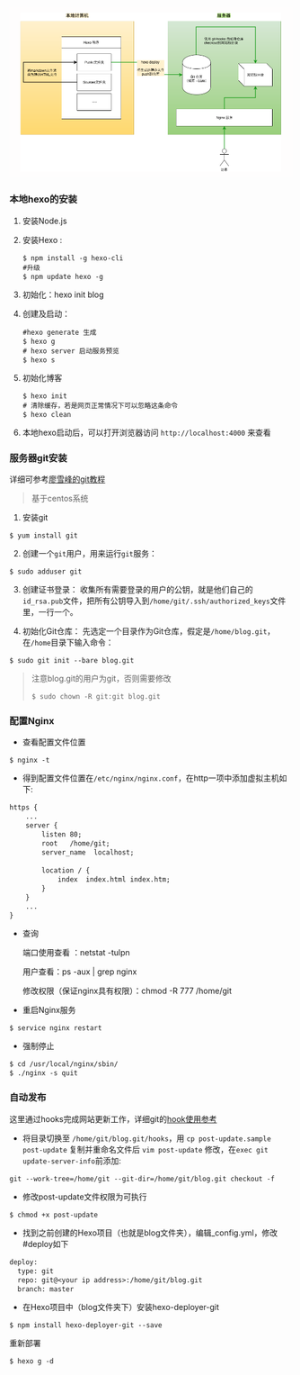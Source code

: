 
![img](./images/hexo.png)



### 本地hexo的安装

1.  安装Node.js

2. 安装Hexo :

   ```shell
   $ npm install -g hexo-cli
   #升级
   $ npm update hexo -g
   ```

3.  初始化：hexo init blog

4. 创建及启动：

   ```shell
   #hexo generate 生成
   $ hexo g 
   # hexo server 启动服务预览
   $ hexo s
   ```

5. 初始化博客

   ```shell
   $ hexo init
   # 清除缓存，若是网页正常情况下可以忽略这条命令
   $ hexo clean
   ```

6. 本地hexo启动后，可以打开浏览器访问 `http://localhost:4000` 来查看

### 服务器git安装

详细可参考[廖雪峰的git教程](https://www.liaoxuefeng.com/wiki/0013739516305929606dd18361248578c67b8067c8c017b000/00137583770360579bc4b458f044ce7afed3df579123eca000)

> 基于centos系统

1. 安装git
```shell
$ yum install git
```

2. 创建一个`git`用户，用来运行`git`服务：
```shell
$ sudo adduser git
```

3. 创建证书登录：
收集所有需要登录的用户的公钥，就是他们自己的`id_rsa.pub`文件，把所有公钥导入到`/home/git/.ssh/authorized_keys`文件里，一行一个。

4. 初始化Git仓库：
先选定一个目录作为Git仓库，假定是`/home/blog.git`，在`/home`目录下输入命令：
```shell
$ sudo git init --bare blog.git
```
> 注意blog.git的用户为git，否则需要修改
>
> ```shell
> $ sudo chown -R git:git blog.git
> ```



### 配置Nginx

- 查看配置文件位置
```shell
$ nginx -t
```



- 得到配置文件位置在`/etc/nginx/nginx.conf`，在http一项中添加虚拟主机如下:
```
https {
    ...
    server {
        listen 80;
        root   /home/git;
        server_name  localhost;

        location / {
            index  index.html index.htm;
        }
    }
    ...
}
```



- 查询

  端口使用查看 ：netstat -tulpn

  用户查看：ps -aux | grep nginx

  修改权限（保证nginx具有权限）：chmod -R 777 /home/git

- 重启Nginx服务
```shell
$ service nginx restart
```

- 强制停止
```shell
$ cd /usr/local/nginx/sbin/
$ ./nginx -s quit
```



### 自动发布

这里通过hooks完成网站更新工作，详细git的[hook使用参考](https://aotu.io/notes/2017/04/10/githooks/index.html)

- 将目录切换至 `/home/git/blog.git/hooks`，用 `cp post-update.sample post-update` 复制并重命名文件后 `vim post-update` 修改，在`exec git update-server-info`前添加:

```shell
git --work-tree=/home/git --git-dir=/home/git/blog.git checkout -f
```

- 修改post-update文件权限为可执行

```
$ chmod +x post-update
```

- 找到之前创建的Hexo项目（也就是blog文件夹），编辑_config.yml，修改#deploy如下

```
deploy:
  type: git
  repo: git@<your ip address>:/home/git/blog.git
  branch: master
```

- 在Hexo项目中（blog文件夹下）安装hexo-deployer-git

```
$ npm install hexo-deployer-git --save
```

重新部署

```
$ hexo g -d
```

